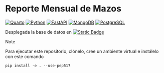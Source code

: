 # Reporte Mensual de Mazos

[![Quarto](https://img.shields.io/badge/Quarto-1.6+-00BFAE?style=for-the-badge&logo=quarto&logoColor=white&labelColor=101010)](https://quarto.org)
[![Python](https://img.shields.io/badge/Python-3.11+-yellow?style=for-the-badge&logo=python&logoColor=white&labelColor=101010)](https://python.org)
[![FastAPI](https://img.shields.io/badge/FastAPI-0.115.6+-00a393?style=for-the-badge&logo=fastapi&logoColor=white&labelColor=101010)](https://fastapi.tiangolo.com)
[![MongoDB](https://img.shields.io/badge/MongoDB-8.0+-00684A?style=for-the-badge&logo=mongodb&logoColor=white&labelColor=101010)](https://www.mongodb.com)
[![PostgreSQL](https://img.shields.io/badge/PostgreSQL-15+-00BFFF?style=for-the-badge&logo=postgresql&logoColor=white&labelColor=101010)](https://www.mongodb.com)

Desplegada la base de datos en [![Static Badge](https://img.shields.io/badge/build-neon.tech-brightgreen?logo=postgresql&label=serverless&labelColor=%23AFEEEE&color=%237ff9c7)
](https://neon.tech)


> [!NOTE]
> Para ejecutar este repositorio, clónelo, cree un ambiente virtual e instálelo con este comando
> ```
> pip install -e . --use-pep517
> ```
